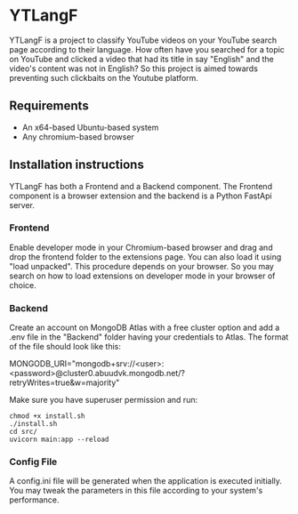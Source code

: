 # YTLangF
YTLangF is a project to classify YouTube videos on your YouTube search page according to their language. How often have you searched for a topic on YouTube and clicked a video that had its title in say "English" and the video's content was not in English? So this project is aimed towards preventing such clickbaits on the Youtube platform.

## Requirements
- An x64-based Ubuntu-based system
- Any chromium-based browser

## Installation instructions
YTLangF has both a Frontend and a Backend component. The Frontend component is a browser extension and the backend is a Python FastApi server. 

### Frontend
Enable developer mode in your Chromium-based browser and drag and drop the frontend folder to the extensions page. You can also load it using "load unpacked". This procedure depends on your browser. So you may search on how to load extensions on developer mode in your browser of choice.

### Backend
Create an account on MongoDB Atlas with a free cluster option and add a .env file in the "Backend" folder having your credentials to Atlas. The format of the file should look like this:

MONGODB_URI="mongodb+srv://&lt;user&gt;:&lt;password&gt;@cluster0.abuudvk.mongodb.net/?retryWrites=true&w=majority"

Make sure you have superuser permission and run:

```
chmod +x install.sh
./install.sh
cd src/
uvicorn main:app --reload
```
### Config File
A config.ini file will be generated when the application is executed initially. You may tweak the parameters in this file according to your system's performance.
